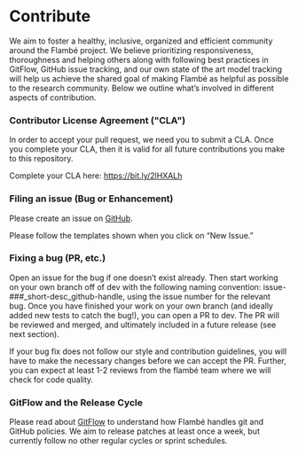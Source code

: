 # Contribute

We aim to foster a healthy, inclusive, organized and efficient community around the Flambé project. We believe prioritizing responsiveness, thoroughness and helping others along with following best practices in GitFlow, GitHub issue tracking, and our own state of the art model tracking will help us achieve the shared goal of making Flambé as helpful as possible to the research community. Below we outline what’s involved in different aspects of contribution.

### Contributor License Agreement ("CLA")

In order to accept your pull request, we need you to submit a CLA. Once you complete your CLA, then it is valid for all future contributions you make to this repository.

Complete your CLA here: https://bit.ly/2lHXALh

### Filing an issue (Bug or Enhancement)

Please create an issue on [GitHub](https://github.com/asappresearch/flambe/issues).

Please follow the templates shown when you click on “New Issue.”

### Fixing a bug (PR, etc.)

Open an issue for the bug if one doesn’t exist already. Then start working on your own branch off of dev with the following naming convention: issue-###_short-desc_github-handle, using the issue number for the relevant bug. Once you have finished your work on your own branch (and ideally added new tests to catch the bug!), you can open a PR to dev. The PR will be reviewed and merged, and ultimately included in a future release (see next section).

If your bug fix does not follow our style and contribution guidelines, you will have to make the necessary changes before we can accept the PR. Further, you can expect at least 1-2 reviews from the flambé team where we will check for code quality.

### GitFlow and the Release Cycle

Please read about [GitFlow](https://www.atlassian.com/git/tutorials/comparing-workflows/gitflow-workflow) to understand how Flambé handles git and GitHub policies. We aim to release patches at least once a week, but currently follow no other regular cycles or sprint schedules.
